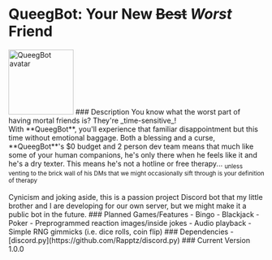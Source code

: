 # QueegBot: Your New ~~Best~~ *Worst* Friend
<img src="https://github.com/nrmalone/QueegBot/queegbot.png" alt="QueegBot avatar" style="width:128px;"/>
### Description
You know what the worst part of having mortal friends is? They're _time-sensitive_!<br>
With **QueegBot**, you'll experience that familiar disappointment but this time without emotional baggage. Both a blessing and a curse, **QueegBot**'s $0 budget and 2 person dev team means that much like some of your human companions, he's only there when he feels like it and he's a dry texter. This means he's not a hotline or free therapy... <sub>unless venting to the brick wall of his DMs that we might occasionally sift through is your definition of therapy</sub><br><br>
Cynicism and joking aside, this is a passion project Discord bot that my little brother and I are developing for our own server, but we might make it a public bot in the future.
### Planned Games/Features
- Bingo
- Blackjack
- Poker
- Preprogrammed reaction images/inside jokes
- Audio playback
- Simple RNG gimmicks (i.e. dice rolls, coin flip)
### Dependencies
- [discord.py](https://github.com/Rapptz/discord.py)
### Current Version
1.0.0
